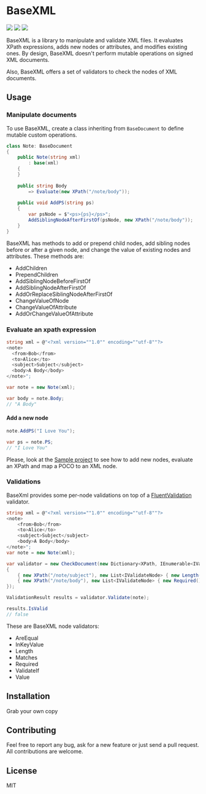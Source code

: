 # BaseXML

![](https://img.shields.io/badge/netstandard-2.0-brightgreen.svg) ![](https://github.com/canro91/BaseXml/workflows/Build/badge.svg) ![](https://img.shields.io/github/license/canro91/BaseXml)

BaseXML is a library to manipulate and validate XML files. It evaluates XPath expressions, adds new nodes or attributes, and modifies existing ones. By design, BaseXML doesn't perform mutable operations on signed XML documents.

Also, BaseXML offers a set of validators to check the nodes of XML documents. 

## Usage

### Manipulate documents

To use BaseXML, create a class inheriting from `BaseDocument` to define mutable custom operations.

```csharp
class Note: BaseDocument
{
    public Note(string xml)
        : base(xml)
    {
    }
        
    public string Body
        => Evaluate(new XPath("/note/body"));
        
    public void AddPS(string ps)
    {
        var psNode = $"<ps>{ps}</ps>";
        AddSiblingNodeAfterFirstOf(psNode, new XPath("/note/body"));
    }
}
```

BaseXML has methods to add or prepend child nodes, add sibling nodes before or after a given node, and change the value of existing nodes and attributes. These methods are:

* AddChildren
* PrependChildren
* AddSiblingNodeBeforeFirstOf
* AddSiblingNodeAfterFirstOf
* AddOrReplaceSiblingNodeAfterFirstOf
* ChangeValueOfNode
* ChangeValueOfAttribute
* AddOrChangeValueOfAttribute

### Evaluate an xpath expression

```csharp
string xml = @"<?xml version=""1.0"" encoding=""utf-8""?>
<note>
  <from>Bob</from>
  <to>Alice</to>
  <subject>Subject</subject>
  <body>A Body</body>
</note>";

var note = new Note(xml);

var body = note.Body;
// "A Body"
```

#### Add a new node

```csharp
note.AddPS("I Love You");

var ps = note.PS;
// "I Love You"
```

Please, look at the [Sample project](https://github.com/canro91/BaseXml/tree/master/BaseXml.Sample) to see how to add new nodes, evaluate an XPath and map a POCO to an XML node.

### Validations

BaseXml provides some per-node validations on top of a [FluentValidation](https://github.com/FluentValidation/FluentValidation) validator.

```csharp
string xml = @"<?xml version=""1.0"" encoding=""utf-8""?>
<note>
    <from>Bob</from>
    <to>Alice</to>
    <subject>Subject</subject>
    <body>A Body</body>
</note>";
var note = new Note(xml);

var validator = new CheckDocument(new Dictionary<XPath, IEnumerable<IValidateNode>>
{
    { new XPath("/note/subject"), new List<IValidateNode> { new Length(min: 1, max: 10) } },
    { new XPath("/note/body"), new List<IValidateNode> { new Required() } }
});

ValidationResult results = validator.Validate(note);

results.IsValid
// false
```

These are BaseXML node validators:

* AreEqual
* InKeyValue
* Length
* Matches
* Required
* ValidateIf
* Value

## Installation

Grab your own copy

## Contributing

Feel free to report any bug, ask for a new feature or just send a pull request. All contributions are welcome.
	
## License

MIT
